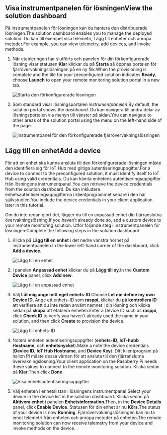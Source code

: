 ## <a name="view-the-solution-dashboard"></a><span data-ttu-id="fdd8e-101">Visa instrumentpanelen för lösningen</span><span class="sxs-lookup"><span data-stu-id="fdd8e-101">View the solution dashboard</span></span>

<span data-ttu-id="fdd8e-102">På instrumentpanelen för lösningen kan du hantera den distribuerade lösningen.</span><span class="sxs-lookup"><span data-stu-id="fdd8e-102">The solution dashboard enables you to manage the deployed solution.</span></span> <span data-ttu-id="fdd8e-103">Du kan till exempel visa telemetri, Lägg till enheter och anropa metoder.</span><span class="sxs-lookup"><span data-stu-id="fdd8e-103">For example, you can view telemetry, add devices, and invoke methods.</span></span>

1. <span data-ttu-id="fdd8e-104">När etableringen har slutförts och panelen för din förkonfigurerade lösning visar statusen **Klar** klickar du på **Starta** så öppnas portalen för fjärrövervakningslösningen på en ny flik.</span><span class="sxs-lookup"><span data-stu-id="fdd8e-104">When the provisioning is complete and the tile for your preconfigured solution indicates **Ready**, choose **Launch** to open your remote monitoring solution portal in a new tab.</span></span>

    ![Starta den förkonfigurerade lösningen][img-launch-solution]

1. <span data-ttu-id="fdd8e-106">Som standard visar lösningsportalen *instrumentpanelen*.</span><span class="sxs-lookup"><span data-stu-id="fdd8e-106">By default, the solution portal shows the *dashboard*.</span></span> <span data-ttu-id="fdd8e-107">Du kan navigera till andra delar av lösningsportalen via menyn till vänster på sidan.</span><span class="sxs-lookup"><span data-stu-id="fdd8e-107">You can navigate to other areas of the solution portal using the menu on the left-hand side of the page.</span></span>

    ![Instrumentpanel för den förkonfigurerade fjärrövervakningslösningen][img-menu]

## <a name="add-a-device"></a><span data-ttu-id="fdd8e-109">Lägg till en enhet</span><span class="sxs-lookup"><span data-stu-id="fdd8e-109">Add a device</span></span>

<span data-ttu-id="fdd8e-110">För att en enhet ska kunna ansluta till den förkonfigurerade lösningen måste den identifiera sig för IoT Hub med giltiga autentiseringsuppgifter.</span><span class="sxs-lookup"><span data-stu-id="fdd8e-110">For a device to connect to the preconfigured solution, it must identify itself to IoT Hub using valid credentials.</span></span> <span data-ttu-id="fdd8e-111">Du kan hämta enhetens autentiseringsuppgifter från lösningens instrumentpanel.</span><span class="sxs-lookup"><span data-stu-id="fdd8e-111">You can retrieve the device credentials from the solution dashboard.</span></span> <span data-ttu-id="fdd8e-112">Du kan inkludera enhetsautentiseringsuppgifterna i klientprogrammet senare i den här självstudien.</span><span class="sxs-lookup"><span data-stu-id="fdd8e-112">You include the device credentials in your client application later in this tutorial.</span></span>

<span data-ttu-id="fdd8e-113">Om du inte redan gjort det, lägger du till en anpassad enhet din fjärranslutna övervakningslösning.</span><span class="sxs-lookup"><span data-stu-id="fdd8e-113">If you haven't already done so, add a custom device to your remote monitoring solution.</span></span> <span data-ttu-id="fdd8e-114">Utför följande steg i instrumentpanelen för lösningen:</span><span class="sxs-lookup"><span data-stu-id="fdd8e-114">Complete the following steps in the solution dashboard:</span></span>

1. <span data-ttu-id="fdd8e-115">Klicka på **Lägg till en enhet** i det nedre vänstra hörnet på instrumentpanelen.</span><span class="sxs-lookup"><span data-stu-id="fdd8e-115">In the lower left-hand corner of the dashboard, click **Add a device**.</span></span>

   ![Lägg till en enhet][1]

1. <span data-ttu-id="fdd8e-117">I panelen **Anpassad enhet** klickar du på **Lägg till ny**.</span><span class="sxs-lookup"><span data-stu-id="fdd8e-117">In the **Custom Device** panel, click **Add new**.</span></span>

   ![Lägg till en anpassad enhet][2]

1. <span data-ttu-id="fdd8e-119">Välj **Låt mig ange mitt eget enhets-ID**.</span><span class="sxs-lookup"><span data-stu-id="fdd8e-119">Choose **Let me define my own Device ID**.</span></span> <span data-ttu-id="fdd8e-120">Ange ett enhets-ID som **rasppi**, klickar du på **kontrollera ID** att verifiera att du inte redan använt namnet i din lösning och klicka sedan på **skapa** att etablera enheten.</span><span class="sxs-lookup"><span data-stu-id="fdd8e-120">Enter a Device ID such as **rasppi**, click **Check ID** to verify you haven't already used the name in your solution, and then click **Create** to provision the device.</span></span>

   ![Lägg till enhets-ID][3]

1. <span data-ttu-id="fdd8e-122">Notera enheten autentiseringsuppgifter (**enhets-ID**, **IoT-hubb Hostname**, och **enhetsnyckel**).</span><span class="sxs-lookup"><span data-stu-id="fdd8e-122">Make a note the device credentials (**Device ID**, **IoT Hub Hostname**, and **Device Key**).</span></span> <span data-ttu-id="fdd8e-123">Ditt klientprogram på hallon Pi måste dessa värden för att ansluta till den fjärranslutna övervakningslösning.</span><span class="sxs-lookup"><span data-stu-id="fdd8e-123">Your client application on the Raspberry Pi needs these values to connect to the remote monitoring solution.</span></span> <span data-ttu-id="fdd8e-124">Klicka sedan på **Klar**.</span><span class="sxs-lookup"><span data-stu-id="fdd8e-124">Then click **Done**.</span></span>

    ![Visa enhetsautentiseringsuppgifter][4]

1. <span data-ttu-id="fdd8e-126">Välj enheten i enhetslistan i lösningens instrumentpanel.</span><span class="sxs-lookup"><span data-stu-id="fdd8e-126">Select your device in the device list in the solution dashboard.</span></span> <span data-ttu-id="fdd8e-127">Klicka sedan på **Aktivera enhet** i panelen **Enhetsinformation**.</span><span class="sxs-lookup"><span data-stu-id="fdd8e-127">Then, in the **Device Details** panel, click **Enable Device**.</span></span> <span data-ttu-id="fdd8e-128">Statusen för din enhet är nu **Körs**.</span><span class="sxs-lookup"><span data-stu-id="fdd8e-128">The status of your device is now **Running**.</span></span> <span data-ttu-id="fdd8e-129">Fjärrövervakningslösningen kan nu ta emot telemetri från enheten och anropa metoder på enheten.</span><span class="sxs-lookup"><span data-stu-id="fdd8e-129">The remote monitoring solution can now receive telemetry from your device and invoke methods on the device.</span></span>

[img-launch-solution]: media/iot-suite-raspberry-pi-kit-view-solution/launch.png
[img-menu]: media/iot-suite-raspberry-pi-kit-view-solution/menu.png
[1]: media/iot-suite-raspberry-pi-kit-view-solution/suite0.png
[2]: media/iot-suite-raspberry-pi-kit-view-solution/suite1.png
[3]: media/iot-suite-raspberry-pi-kit-view-solution/suite2.png
[4]: media/iot-suite-raspberry-pi-kit-view-solution/suite3.png